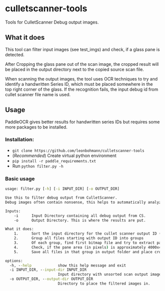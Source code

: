 # culletscanner-tools
Tools for CulletScanner Debug output images.

## What it does
This tool can filter input images (see test_imgs) and check, if a glass pane is detected.

After Cropping the glass pane out of the scan image, the cropped result will be placed in the output directory next to the copied source scan file.

When scanning the output images, the tool uses OCR techniques to try and identify a handwritten Series ID, which must be placed somewhere in the top right corner of the glass. If the recognition fails, the input debug id from cullet scanner file name is used.


##  Usage

PaddleOCR gives better results for handwritten series IDs but requires some more packages to be installed.

### Installation:
* `git clone https://github.com/leonbohmann/culletscanner-tools`
* (*Recommended*) Create virtual python environment
* `pip install -r paddle_requirements.txt`
* Run `python filter.py -h`


### Basic usage


```bat
usage: filter.py [-h] [-i INPUT_DIR] [-o OUTPUT_DIR]

Use this to filter debug output from CulletScanner.
Debug images often contain nonsense, this helps to automatically analyze debug images.

Inputs:
    -i      Input Directory containing all debug output from CS.
    -o      Output Directory. This is where the results are put.

What it does:
    1.      Sort the input directory for the cullet scanner output ID (first 4 digits in file name)
    2.      Group all files starting with output ID into groups
    3.      Of each group, find first bitmap file and try to extract pane
    4.      Check, if the pane area (in pixels) is approximately 4000x4000
    5.      Save all files in that group in output folder and place cropped bitmaps into output-folder/cropped.

options:
  -h, --help            show this help message and exit
  -i INPUT_DIR, --input-dir INPUT_DIR
                        Input directory with unsorted scan output image files.
  -o OUTPUT_DIR, --output-dir OUTPUT_DIR
                        Directory to place the filtered images in.
```
